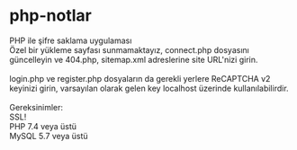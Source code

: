 # php-notlar
 PHP ile şifre saklama uygulaması<br>
 Özel bir yükleme sayfası sunmamaktayız, connect.php dosyasını güncelleyin ve 404.php, sitemap.xml adreslerine site URL'nizi girin.<br><br>
 login.php ve register.php dosyaların da gerekli yerlere ReCAPTCHA v2 keyinizi girin, varsayılan olarak gelen key localhost üzerinde kullanılabilirdir.<br><br>
 Gereksinimler:<br>
 SSL!<br>
 PHP 7.4 veya üstü<br>
 MySQL 5.7 veya üstü